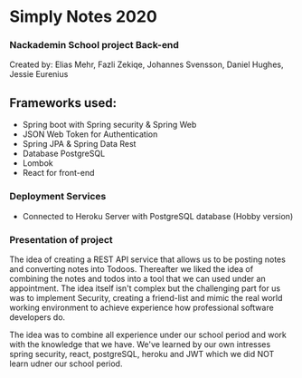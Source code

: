# Simply Notes 2020

### Nackademin School project Back-end
Created by: Elias Mehr, Fazli Zekiqe, Johannes Svensson, Daniel Hughes, Jessie Eurenius

## Frameworks used:
* Spring boot with Spring security & Spring Web
* JSON Web Token for Authentication
* Spring JPA & Spring Data Rest
* Database PostgreSQL
* Lombok
* React for front-end

### Deployment Services
* Connected to Heroku Server with PostgreSQL database (Hobby version)


### Presentation of project
The idea of creating a REST API service that allows us to be posting notes and converting notes into Todoos.
Thereafter we liked the idea of combining the notes and todos into a tool that we can used under an appointment.
The idea itself isn't complex but the challenging part for us was to implement Security, creating a friend-list and 
mimic the real world working environment to achieve experience how professional software developers do.

The idea was to combine all experience under our school period and work with the knowledge that we have.
We've learned by our own intresses spring security, react, postgreSQL, heroku and JWT which we did NOT
learn udner our school period. 


